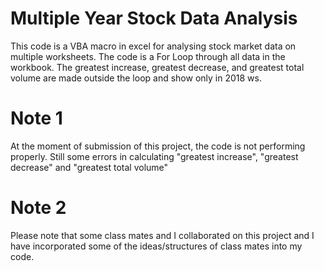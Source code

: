 # Multiple Year Stock Data Analysis

This code is a VBA macro in excel for analysing stock market data on multiple worksheets. The code is a For Loop through all data in the workbook. The greatest increase, greatest decrease, and greatest total volume are made outside the loop and show only in 2018 ws.

# Note 1

At the moment of submission of this project, the code is not performing properly. Still some errors in calculating "greatest increase", "greatest decrease" and "greatest total volume"

# Note 2

Please note that some class mates and I collaborated on this project and I have incorporated some of the ideas/structures of class mates into my code.

